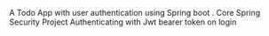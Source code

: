 A Todo App with user authentication using Spring boot . 
Core Spring Security Project 
Authenticating with Jwt bearer token on login 
